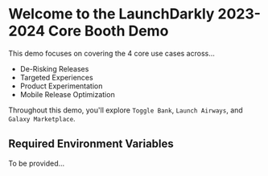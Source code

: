 # Welcome to the LaunchDarkly 2023-2024 Core Booth Demo

This demo focuses on covering the 4 core use cases across... 

- De-Risking Releases
- Targeted Experiences
- Product Experimentation
- Mobile Release Optimization


Throughout this demo, you'll explore `Toggle Bank`, `Launch Airways`, and `Galaxy Marketplace`. 


## Required Environment Variables 

To be provided... 